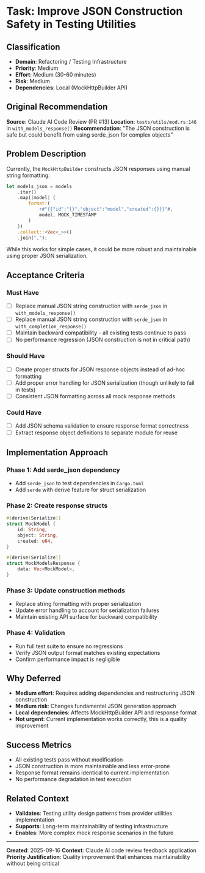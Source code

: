 # Task: Improve JSON Construction Safety in Testing Utilities

## Classification
- **Domain**: Refactoring / Testing Infrastructure
- **Priority**: Medium
- **Effort**: Medium (30-60 minutes)
- **Risk**: Medium
- **Dependencies**: Local (MockHttpBuilder API)

## Original Recommendation
**Source**: Claude AI Code Review (PR #13)
**Location**: `tests/utils/mod.rs:146` in `with_models_response()`
**Recommendation**: "The JSON construction is safe but could benefit from using serde_json for complex objects"

## Problem Description
Currently, the `MockHttpBuilder` constructs JSON responses using manual string formatting:

```rust
let models_json = models
    .iter()
    .map(|model| {
        format!(
            r#"{{"id":"{}","object":"model","created":{}}}"#,
            model, MOCK_TIMESTAMP
        )
    })
    .collect::<Vec<_>>()
    .join(",");
```

While this works for simple cases, it could be more robust and maintainable using proper JSON serialization.

## Acceptance Criteria

### Must Have
- [ ] Replace manual JSON string construction with `serde_json` in `with_models_response()`
- [ ] Replace manual JSON string construction with `serde_json` in `with_completion_response()`
- [ ] Maintain backward compatibility - all existing tests continue to pass
- [ ] No performance regression (JSON construction is not in critical path)

### Should Have
- [ ] Create proper structs for JSON response objects instead of ad-hoc formatting
- [ ] Add proper error handling for JSON serialization (though unlikely to fail in tests)
- [ ] Consistent JSON formatting across all mock response methods

### Could Have
- [ ] Add JSON schema validation to ensure response format correctness
- [ ] Extract response object definitions to separate module for reuse

## Implementation Approach

### Phase 1: Add serde_json dependency
- Add `serde_json` to test dependencies in `Cargo.toml`
- Add `serde` with derive feature for struct serialization

### Phase 2: Create response structs
```rust
#[derive(Serialize)]
struct MockModel {
    id: String,
    object: String,
    created: u64,
}

#[derive(Serialize)]
struct MockModelsResponse {
    data: Vec<MockModel>,
}
```

### Phase 3: Update construction methods
- Replace string formatting with proper serialization
- Update error handling to account for serialization failures
- Maintain existing API surface for backward compatibility

### Phase 4: Validation
- Run full test suite to ensure no regressions
- Verify JSON output format matches existing expectations
- Confirm performance impact is negligible

## Why Deferred
- **Medium effort**: Requires adding dependencies and restructuring JSON construction
- **Medium risk**: Changes fundamental JSON generation approach
- **Local dependencies**: Affects MockHttpBuilder API and response format
- **Not urgent**: Current implementation works correctly, this is a quality improvement

## Success Metrics
- All existing tests pass without modification
- JSON construction is more maintainable and less error-prone
- Response format remains identical to current implementation
- No performance degradation in test execution

## Related Context
- **Validates**: Testing utility design patterns from provider utilities implementation
- **Supports**: Long-term maintainability of testing infrastructure
- **Enables**: More complex mock response scenarios in the future

---
**Created**: 2025-09-16
**Context**: Claude AI code review feedback application
**Priority Justification**: Quality improvement that enhances maintainability without being critical